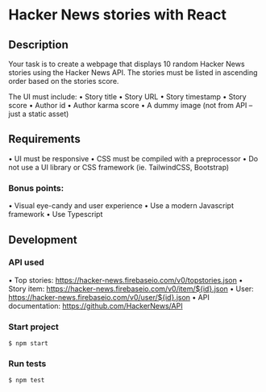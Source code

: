 # Hacker News stories with React

## Description

Your task is to create a webpage that displays 10 random Hacker News stories using the Hacker News API. The stories must be listed in ascending order based on the stories score.

The UI must include:
• Story title
• Story URL
• Story timestamp
• Story score
• Author id
• Author karma score
• A dummy image (not from API – just a static asset)

## Requirements

• UI must be responsive
• CSS must be compiled with a preprocessor
• Do not use a UI library or CSS framework (ie. TailwindCSS, Bootstrap)

### Bonus points:

• Visual eye-candy and user experience
• Use a modern Javascript framework
• Use Typescript

## Development

### API used

• Top stories: https://hacker-news.firebaseio.com/v0/topstories.json
• Story item: https://hacker-news.firebaseio.com/v0/item/${id}.json
• User: https://hacker-news.firebaseio.com/v0/user/${id}.json
• API documentation: https://github.com/HackerNews/API

### Start project

```
$ npm start
```

### Run tests

```
$ npm test
```
